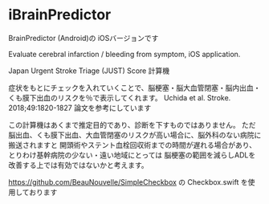 #  iBrainPredictor

BrainPredictor (Android)の iOSバージョンです

Evaluate cerebral infarction / bleeding from symptom, iOS application.

Japan Urgent Stroke Triage (JUST) Score 計算機

 症状をもとにチェックを入れていくことで、脳梗塞・脳大血管閉塞・脳内出血・くも膜下出血のリスクを％で表示してくれます。
Uchida et al. Stroke. 2018;49:1820-1827 論文を参考にしています

この計算機はあくまで推定目的であり、診断を下すものではありません。 ただ脳出血、くも膜下出血、大血管閉塞のリスクが高い場合に、脳外科のない病院に搬送されますと 開頭術やステント血栓回収術までの時間が遅れる場合があり、とりわけ基幹病院の少ない・遠い地域にとっては 脳梗塞の範囲を減らしADLを改善する上では有効ではないかと考えます。


https://github.com/BeauNouvelle/SimpleCheckbox の Checkbox.swift を使用しております

